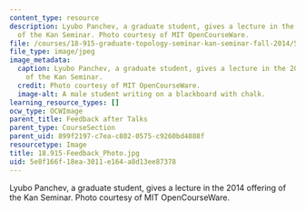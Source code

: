 ```yaml
---
content_type: resource
description: Lyubo Panchev, a graduate student, gives a lecture in the 2014 offering
  of the Kan Seminar. Photo courtesy of MIT OpenCourseWare.
file: /courses/18-915-graduate-topology-seminar-kan-seminar-fall-2014/5e8f166f18ea3011e164a8d13ee87378_18.915-Feedback_Photo.jpg
file_type: image/jpeg
image_metadata:
  caption: Lyubo Panchev, a graduate student, gives a lecture in the 2014 offering
    of the Kan Seminar.
  credit: Photo courtesy of MIT OpenCourseWare.
  image-alt: A male student writing on a blackboard with chalk.
learning_resource_types: []
ocw_type: OCWImage
parent_title: Feedback after Talks
parent_type: CourseSection
parent_uid: 899f2197-c7ea-c802-0575-c9260bd4088f
resourcetype: Image
title: 18.915-Feedback_Photo.jpg
uid: 5e8f166f-18ea-3011-e164-a8d13ee87378
---
```

Lyubo Panchev, a graduate student, gives a lecture in the 2014 offering of the Kan Seminar. Photo courtesy of MIT OpenCourseWare.

